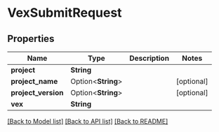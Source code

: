 # VexSubmitRequest

## Properties

Name | Type | Description | Notes
------------ | ------------- | ------------- | -------------
**project** | **String** |  | 
**project_name** | Option<**String**> |  | [optional]
**project_version** | Option<**String**> |  | [optional]
**vex** | **String** |  | 

[[Back to Model list]](../README.md#documentation-for-models) [[Back to API list]](../README.md#documentation-for-api-endpoints) [[Back to README]](../README.md)


